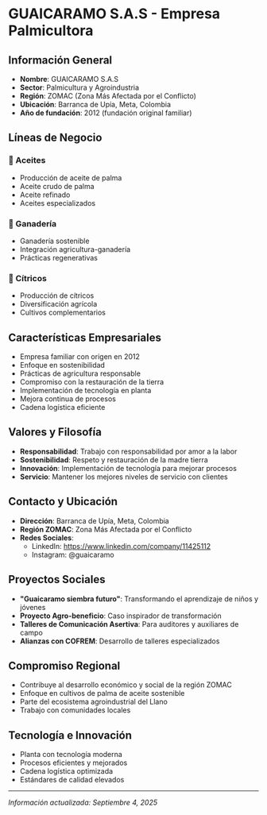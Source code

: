 # GUAICARAMO S.A.S - Empresa Palmicultora

## Información General
- **Nombre**: GUAICARAMO S.A.S
- **Sector**: Palmicultura y Agroindustria
- **Región**: ZOMAC (Zona Más Afectada por el Conflicto)
- **Ubicación**: Barranca de Upía, Meta, Colombia
- **Año de fundación**: 2012 (fundación original familiar)

## Líneas de Negocio

### 🌿 Aceites
- Producción de aceite de palma
- Aceite crudo de palma
- Aceite refinado
- Aceites especializados

### 🐄 Ganadería
- Ganadería sostenible
- Integración agricultura-ganadería
- Prácticas regenerativas

### 🍊 Cítricos
- Producción de cítricos
- Diversificación agrícola
- Cultivos complementarios

## Características Empresariales
- Empresa familiar con origen en 2012
- Enfoque en sostenibilidad
- Prácticas de agricultura responsable
- Compromiso con la restauración de la tierra
- Implementación de tecnología en planta
- Mejora continua de procesos
- Cadena logística eficiente

## Valores y Filosofía
- **Responsabilidad**: Trabajo con responsabilidad por amor a la labor
- **Sostenibilidad**: Respeto y restauración de la madre tierra
- **Innovación**: Implementación de tecnología para mejorar procesos
- **Servicio**: Mantener los mejores niveles de servicio con clientes

## Contacto y Ubicación
- **Dirección**: Barranca de Upía, Meta, Colombia
- **Región ZOMAC**: Zona Más Afectada por el Conflicto
- **Redes Sociales**: 
  - LinkedIn: https://www.linkedin.com/company/11425112
  - Instagram: @guaicaramo

## Proyectos Sociales
- **"Guaicaramo siembra futuro"**: Transformando el aprendizaje de niños y jóvenes
- **Proyecto Agro-beneficio**: Caso inspirador de transformación
- **Talleres de Comunicación Asertiva**: Para auditores y auxiliares de campo
- **Alianzas con COFREM**: Desarrollo de talleres especializados

## Compromiso Regional
- Contribuye al desarrollo económico y social de la región ZOMAC
- Enfoque en cultivos de palma de aceite sostenible
- Parte del ecosistema agroindustrial del Llano
- Trabajo con comunidades locales

## Tecnología e Innovación
- Planta con tecnología moderna
- Procesos eficientes y mejorados
- Cadena logística optimizada
- Estándares de calidad elevados

---
*Información actualizada: Septiembre 4, 2025*
